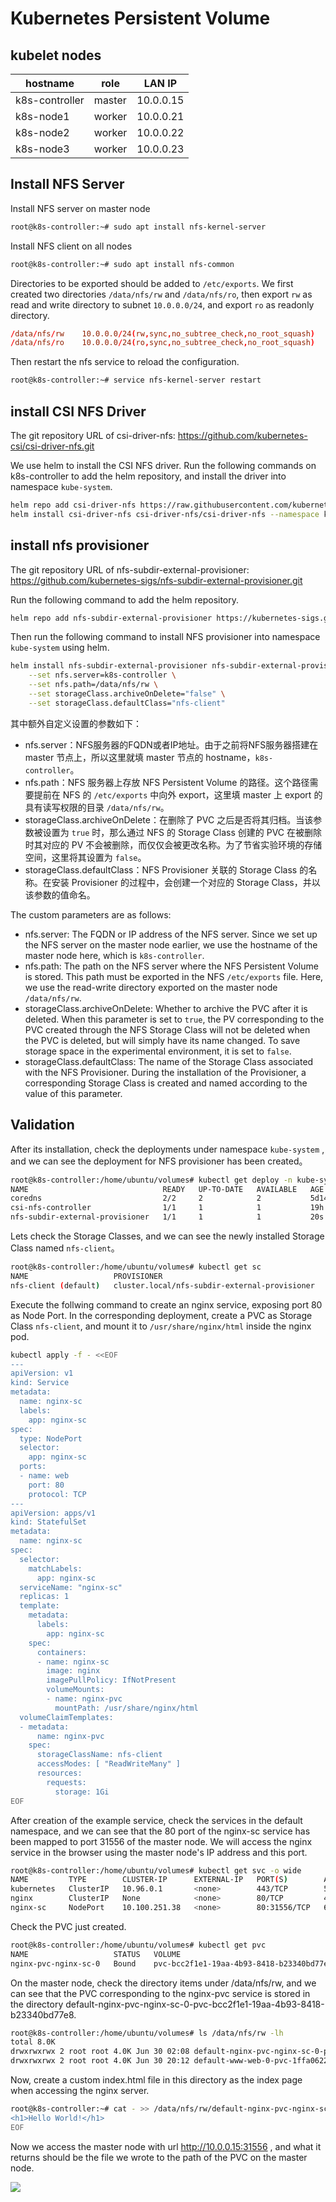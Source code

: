 # Kubernetes Persistent Volume

## kubelet nodes

|    hostname    |  role  |  LAN IP   |
|----------------|--------|-----------|
| k8s-controller | master | 10.0.0.15 |
|   k8s-node1    | worker | 10.0.0.21 |
|   k8s-node2    | worker | 10.0.0.22 |
|   k8s-node3    | worker | 10.0.0.23 |

## Install NFS Server

Install NFS server on master node

```bash
root@k8s-controller:~# sudo apt install nfs-kernel-server
```

Install NFS client on all nodes

```bash
root@k8s-controller:~# sudo apt install nfs-common
```

Directories to be exported should be added to `/etc/exports`. We first created two directories `/data/nfs/rw` and `/data/nfs/ro`, then export `rw` as read and write directory to subnet `10.0.0.0/24`, and export `ro` as readonly directory.

```conf
/data/nfs/rw    10.0.0.0/24(rw,sync,no_subtree_check,no_root_squash)
/data/nfs/ro    10.0.0.0/24(ro,sync,no_subtree_check,no_root_squash)
```

Then restart the nfs service to reload the configuration.

```bash
root@k8s-controller:~# service nfs-kernel-server restart
```

## install CSI NFS Driver

The git repository URL of csi-driver-nfs: https://github.com/kubernetes-csi/csi-driver-nfs.git

We use helm to install the CSI NFS driver. Run the following commands on k8s-controller to add the helm repository, and install the driver into namespace `kube-system`.

```bash
helm repo add csi-driver-nfs https://raw.githubusercontent.com/kubernetes-csi/csi-driver-nfs/master/charts
helm install csi-driver-nfs csi-driver-nfs/csi-driver-nfs --namespace kube-system --version v4.7.0
```

## install nfs provisioner

The git repository URL of nfs-subdir-external-provisioner: https://github.com/kubernetes-sigs/nfs-subdir-external-provisioner.git

Run the following command to add the helm repository.

```bash
helm repo add nfs-subdir-external-provisioner https://kubernetes-sigs.github.io/nfs-subdir-external-provisioner/
```

Then run the following command to install NFS provisioner into namespace `kube-system` using helm.

```bash
helm install nfs-subdir-external-provisioner nfs-subdir-external-provisioner/nfs-subdir-external-provisioner -n kube-system \
    --set nfs.server=k8s-controller \
    --set nfs.path=/data/nfs/rw \
    --set storageClass.archiveOnDelete="false" \
    --set storageClass.defaultClass="nfs-client"
```

其中额外自定义设置的参数如下：

- nfs.server：NFS服务器的FQDN或者IP地址。由于之前将NFS服务器搭建在 master 节点上，所以这里就填 master 节点的 hostname，`k8s-controller`。
- nfs.path：NFS 服务器上存放 NFS Persistent Volume 的路径。这个路径需要提前在 NFS 的 `/etc/exports` 中向外 export，这里填 master 上 export 的具有读写权限的目录 `/data/nfs/rw`。
- storageClass.archiveOnDelete：在删除了 PVC 之后是否将其归档。当该参数被设置为 `true` 时，那么通过 NFS 的 Storage Class 创建的 PVC 在被删除时其对应的 PV 不会被删除，而仅仅会被更改名称。为了节省实验环境的存储空间，这里将其设置为 `false`。
- storageClass.defaultClass：NFS Provisioner 关联的 Storage Class 的名称。在安装 Provisioner 的过程中，会创建一个对应的 Storage Class，并以该参数的值命名。

The custom parameters are as follows:

- nfs.server: The FQDN or IP address of the NFS server. Since we set up the NFS server on the master node earlier, we use the hostname of the master node here, which is `k8s-controller`.
- nfs.path: The path on the NFS server where the NFS Persistent Volume is stored. This path must be exported in the NFS `/etc/exports` file. Here, we use the read-write directory exported on the master node `/data/nfs/rw`.
- storageClass.archiveOnDelete: Whether to archive the PVC after it is deleted. When this parameter is set to `true`, the PV corresponding to the PVC created through the NFS Storage Class will not be deleted when the PVC is deleted, but will simply have its name changed. To save storage space in the experimental environment, it is set to `false`.
- storageClass.defaultClass: The name of the Storage Class associated with the NFS Provisioner. During the installation of the Provisioner, a corresponding Storage Class is created and named according to the value of this parameter.

## Validation

After its installation, check the deployments under namespace `kube-system` , and we can see the deployment for NFS provisioner has been created。

```bash
root@k8s-controller:/home/ubuntu/volumes# kubectl get deploy -n kube-system
NAME                              READY   UP-TO-DATE   AVAILABLE   AGE
coredns                           2/2     2            2           5d14h
csi-nfs-controller                1/1     1            1           19h
nfs-subdir-external-provisioner   1/1     1            1           20s
```

Lets check the Storage Classes, and we can see the newly installed Storage Class named `nfs-client`。

```bash
root@k8s-controller:/home/ubuntu/volumes# kubectl get sc
NAME                   PROVISIONER                                     RECLAIMPOLICY   VOLUMEBINDINGMODE   ALLOWVOLUMEEXPANSION   AGE
nfs-client (default)   cluster.local/nfs-subdir-external-provisioner   Delete          Immediate           true                   52s
```

Execute the follwing command to create an nginx service, exposing port 80 as Node Port. In the corresponding deployment, create a PVC as Storage Class `nfs-client`, and mount it to `/usr/share/nginx/html` inside the nginx pod.

```bash
kubectl apply -f - <<EOF
---
apiVersion: v1
kind: Service
metadata:
  name: nginx-sc
  labels:
    app: nginx-sc
spec:
  type: NodePort
  selector:
    app: nginx-sc
  ports:
  - name: web
    port: 80
    protocol: TCP
---
apiVersion: apps/v1
kind: StatefulSet
metadata:
  name: nginx-sc
spec:
  selector:
    matchLabels:
      app: nginx-sc
  serviceName: "nginx-sc"
  replicas: 1
  template:
    metadata:
      labels:
        app: nginx-sc
    spec:
      containers:
      - name: nginx-sc
        image: nginx
        imagePullPolicy: IfNotPresent
        volumeMounts:
        - name: nginx-pvc
          mountPath: /usr/share/nginx/html
  volumeClaimTemplates:
  - metadata:
      name: nginx-pvc
    spec:
      storageClassName: nfs-client
      accessModes: [ "ReadWriteMany" ]
      resources:
        requests:
          storage: 1Gi
EOF
```

After creation of the example service, check the services in the default namespace, and we can see that the 80 port of the nginx-sc service has been mapped to port 31556 of the master node. We will access the nginx service in the browser using the master node's IP address and this port.

```bash
root@k8s-controller:/home/ubuntu/volumes# kubectl get svc -o wide
NAME         TYPE        CLUSTER-IP      EXTERNAL-IP   PORT(S)        AGE     SELECTOR
kubernetes   ClusterIP   10.96.0.1       <none>        443/TCP        5d14h   <none>
nginx        ClusterIP   None            <none>        80/TCP         4d      app=nginx
nginx-sc     NodePort    10.100.251.38   <none>        80:31556/TCP   60s     app=nginx-sc
```

Check the PVC just created.

```bash
root@k8s-controller:/home/ubuntu/volumes# kubectl get pvc
NAME                   STATUS   VOLUME                                     CAPACITY   ACCESS MODES   STORAGECLASS   VOLUMEATTRIBUTESCLASS   AGE
nginx-pvc-nginx-sc-0   Bound    pvc-bcc2f1e1-19aa-4b93-8418-b23340bd77e8   1Gi        RWO            nfs-client     <unset>                 18h
```

On the master node, check the directory items under /data/nfs/rw, and we can see that the PVC corresponding to the nginx-pvc service is stored in the directory default-nginx-pvc-nginx-sc-0-pvc-bcc2f1e1-19aa-4b93-8418-b23340bd77e8.

```bash
root@k8s-controller:/home/ubuntu/volumes# ls /data/nfs/rw -lh
total 8.0K
drwxrwxrwx 2 root root 4.0K Jun 30 02:08 default-nginx-pvc-nginx-sc-0-pvc-bcc2f1e1-19aa-4b93-8418-b23340bd77e8
drwxrwxrwx 2 root root 4.0K Jun 30 20:12 default-www-web-0-pvc-1ffa0622-2fb8-42e0-b1fd-724673a594ad
```

Now, create a custom index.html file in this directory as the index page when accessing the nginx server.

```bash
root@k8s-controller:~# cat - >> /data/nfs/rw/default-nginx-pvc-nginx-sc-0-pvc-bcc2f1e1-19aa-4b93-8418-b23340bd77e8/index.html <<EOF
<h1>Hello World!</h1>
EOF
```

Now we access the master node with url http://10.0.0.15:31556 , and what it returns should be the file we wrote to the path of the PVC on the master node.

![](./images/kube_pv/web_browser_access_nginx_pvc.png)
